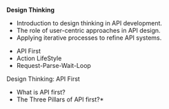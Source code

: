 **Design Thinking**
- Introduction to design thinking in API development.
- The role of user-centric approaches in API design.
- Applying iterative processes to refine API systems.

* API First
* Action LifeStyle
* Request-Parse-Wait-Loop

Design Thinking: API First
* What is API first?
* The Three Pillars of API first?*